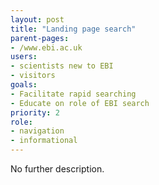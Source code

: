 ```yaml
---
layout: post
title: "Landing page search"
parent-pages:
- /www.ebi.ac.uk
users:
- scientists new to EBI
- visitors
goals:
- Facilitate rapid searching
- Educate on role of EBI search
priority: 2
role:
- navigation
- informational
---
```


No further description.
